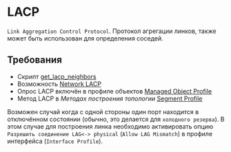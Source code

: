 # LACP

`Link Aggregation Control Protocol`. Протокол агрегации линков, также может быть использован для определения соседей.

## Требования

* Скрипт [get_lacp_neighbors](../../scripts-reference/get_lacp_neighbors.md)
* Возможность [Network LACP](../../caps-reference/network.md#network-lacp)
* Опрос LACP включён в профиле объектов [Managed Object Profile](../../concepts/managed-object-profile/index.md#Box(Полный_опрос))
* Метод LACP в *Методах построения топологии* [Segment Profile](../../concepts/network-segment-profile/index.md)

Возможен случай когда с одной стороны один порт находится в отключённом состоянии (обычно, это делается для `холодного резерва`). 
В этом случае для построения линка необходимо активировать опцию `Разрешить соединение LAG<-> physical` (`Allow LAG Mismatch`) в профиле интерфейса (`Interface Profile`).
